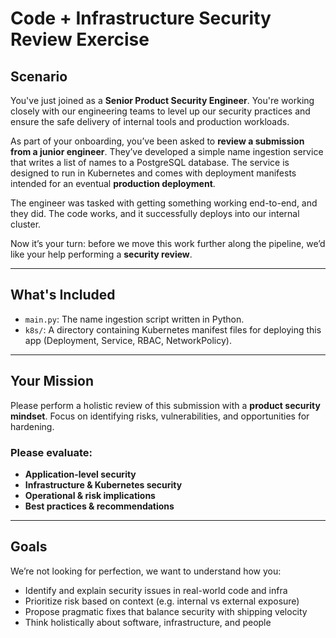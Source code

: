 # Code + Infrastructure Security Review Exercise

## Scenario

You've just joined as a **Senior Product Security Engineer**. You're working closely with our engineering teams to level up our security practices and ensure the safe delivery of internal tools and production workloads.

As part of your onboarding, you’ve been asked to **review a submission from a junior engineer**. They’ve developed a simple name ingestion service that writes a list of names to a PostgreSQL database. The service is designed to run in Kubernetes and comes with deployment manifests intended for an eventual **production deployment**.

The engineer was tasked with getting something working end-to-end, and they did. The code works, and it successfully deploys into our internal cluster.

Now it’s your turn: before we move this work further along the pipeline, we’d like your help performing a **security review**.

---

## What's Included

- `main.py`: The name ingestion script written in Python.
- `k8s/`: A directory containing Kubernetes manifest files for deploying this app (Deployment, Service, RBAC, NetworkPolicy).

---

## Your Mission

Please perform a holistic review of this submission with a **product security mindset**. Focus on identifying risks, vulnerabilities, and opportunities for hardening.

### Please evaluate:

-  **Application-level security**
-  **Infrastructure & Kubernetes security**
-  **Operational & risk implications**
-  **Best practices & recommendations**

---

##  Goals

We’re not looking for perfection, we want to understand how you:

- Identify and explain security issues in real-world code and infra
- Prioritize risk based on context (e.g. internal vs external exposure)
- Propose pragmatic fixes that balance security with shipping velocity
- Think holistically about software, infrastructure, and people

